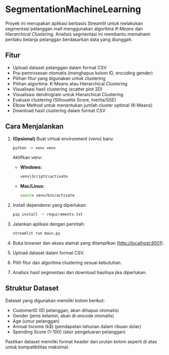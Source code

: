 # SegmentationMachineLearning

Proyek ini merupakan aplikasi berbasis Streamlit untuk melakukan segmentasi pelanggan mall menggunakan algoritma *K-Means* dan *Hierarchical Clustering*. Analisis segmentasi ini membantu memahami perilaku belanja pelanggan berdasarkan data yang diunggah.

## Fitur

- Upload dataset pelanggan dalam format CSV
- Pra-pemrosesan otomatis (menghapus kolom ID, encoding gender)
- Pilihan fitur yang digunakan untuk clustering
- Pilihan algoritma: K-Means atau Hierarchical Clustering
- Visualisasi hasil clustering (scatter plot 2D)
- Visualisasi dendrogram untuk Hierarchical Clustering
- Evaluasi clustering (Silhouette Score, Inertia/SSE)
- Elbow Method untuk menentukan jumlah cluster optimal (K-Means)
- Download hasil clustering dalam format CSV

## Cara Menjalankan

1. **(Opsional)** Buat virtual environment (venv) baru:

   ```bash
   python -m venv venv
   ```

   Aktifkan venv:

   - **Windows:**  
     ```bash
     venv\Scripts\activate
     ```
   - **Mac/Linux:**  
     ```bash
     source venv/bin/activate
     ```

2. Install dependensi yang diperlukan:
   ```bash
   pip install -r requirements.txt
   ```

3. Jalankan aplikasi dengan perintah:
   ```bash
   streamlit run main.py
   ```

4. Buka browser dan akses alamat yang ditampilkan (<http://localhost:8501>).

5. Upload dataset dalam format CSV.

6. Pilih fitur dan algoritma clustering sesuai kebutuhan.

7. Analisis hasil segmentasi dan download hasilnya jika diperlukan.

## Struktur Dataset

Dataset yang digunakan memiliki kolom berikut:

- CustomerID (ID pelanggan, akan dihapus otomatis)
- Gender (jenis kelamin, akan di-encode otomatis)
- Age (umur pelanggan)
- Annual Income (k$) (pendapatan tahunan dalam ribuan dolar)
- Spending Score (1-100) (skor pengeluaran pelanggan)

Pastikan dataset memiliki format header dan urutan kolom seperti di atas untuk kompatibilitas maksimal.
